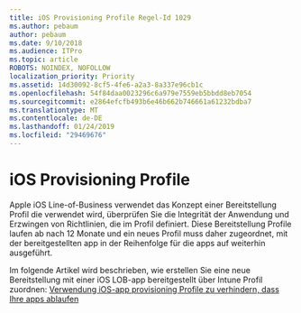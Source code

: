 ```yaml
---
title: iOS Provisioning Profile Regel-Id 1029
ms.author: pebaum
author: pebaum
ms.date: 9/10/2018
ms.audience: ITPro
ms.topic: article
ROBOTS: NOINDEX, NOFOLLOW
localization_priority: Priority
ms.assetid: 14d30092-8cf5-4fe6-a2a3-8a337e96cb1c
ms.openlocfilehash: 54f84daa0023296c6a979e7559eb5bbdd8eb7054
ms.sourcegitcommit: e2864efcfb493b6e46b662b746661a61232bdba7
ms.translationtype: MT
ms.contentlocale: de-DE
ms.lasthandoff: 01/24/2019
ms.locfileid: "29469676"
---
```

# <a name="ios-provisioning-profiles"></a>iOS Provisioning Profile

Apple iOS Line-of-Business verwendet das Konzept einer Bereitstellung Profil die verwendet wird, überprüfen Sie die Integrität der Anwendung und Erzwingen von Richtlinien, die im Profil definiert. Diese Bereitstellung Profile laufen ab nach 12 Monate und ein neues Profil muss daher zugeordnet, mit der bereitgestellten app in der Reihenfolge für die apps auf weiterhin ausgeführt.
  
Im folgende Artikel wird beschrieben, wie erstellen Sie eine neue Bereitstellung mit einer iOS LOB-app bereitgestellt über Intune Profil zuordnen: [Verwendung iOS-app provisioning Profile zu verhindern, dass Ihre apps ablaufen](https://docs.microsoft.com/intune/app-provisioning-profile-ios)
  

